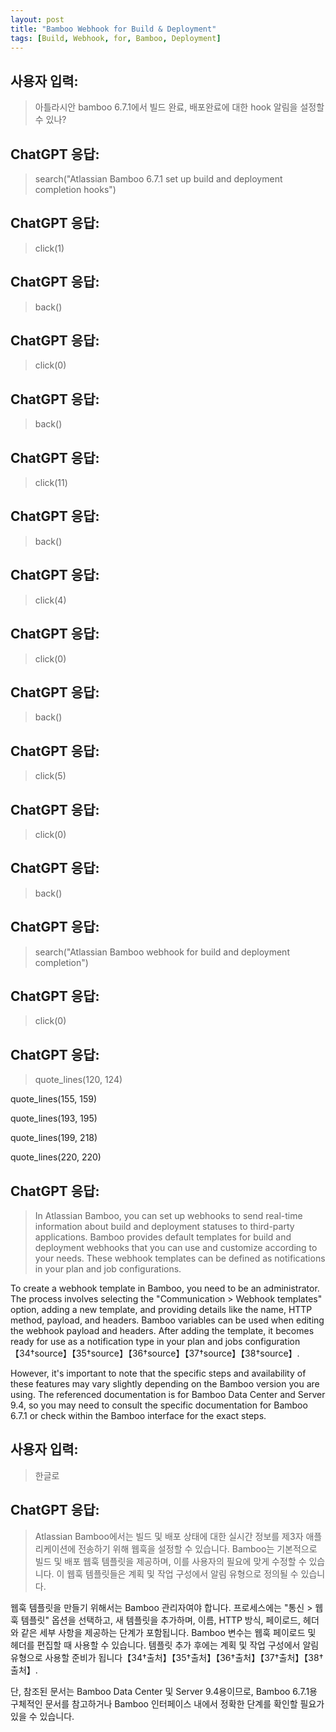```yaml
---
layout: post
title: "Bamboo Webhook for Build & Deployment"
tags: [Build, Webhook, for, Bamboo, Deployment]
---
```


## 사용자 입력:
> 아틀라시안 bamboo 6.7.1에서 빌드 완료, 배포완료에 대한 hook 알림을 설정할 수 있나?

## ChatGPT 응답:
> search("Atlassian Bamboo 6.7.1 set up build and deployment completion hooks")

## ChatGPT 응답:
> click(1)

## ChatGPT 응답:
> back()

## ChatGPT 응답:
> click(0)

## ChatGPT 응답:
> back()

## ChatGPT 응답:
> click(11)

## ChatGPT 응답:
> back()

## ChatGPT 응답:
> click(4)

## ChatGPT 응답:
> click(0)

## ChatGPT 응답:
> back()

## ChatGPT 응답:
> click(5)

## ChatGPT 응답:
> click(0)

## ChatGPT 응답:
> back()

## ChatGPT 응답:
> search("Atlassian Bamboo webhook for build and deployment completion")

## ChatGPT 응답:
> click(0)

## ChatGPT 응답:
> quote_lines(120, 124)

quote_lines(155, 159)

quote_lines(193, 195)

quote_lines(199, 218)

quote_lines(220, 220)

## ChatGPT 응답:
> In Atlassian Bamboo, you can set up webhooks to send real-time information about build and deployment statuses to third-party applications. Bamboo provides default templates for build and deployment webhooks that you can use and customize according to your needs. These webhook templates can be defined as notifications in your plan and job configurations.

To create a webhook template in Bamboo, you need to be an administrator. The process involves selecting the "Communication > Webhook templates" option, adding a new template, and providing details like the name, HTTP method, payload, and headers. Bamboo variables can be used when editing the webhook payload and headers. After adding the template, it becomes ready for use as a notification type in your plan and jobs configuration【34†source】【35†source】【36†source】【37†source】【38†source】.

However, it's important to note that the specific steps and availability of these features may vary slightly depending on the Bamboo version you are using. The referenced documentation is for Bamboo Data Center and Server 9.4, so you may need to consult the specific documentation for Bamboo 6.7.1 or check within the Bamboo interface for the exact steps.

## 사용자 입력:
> 한글로

## ChatGPT 응답:
> Atlassian Bamboo에서는 빌드 및 배포 상태에 대한 실시간 정보를 제3자 애플리케이션에 전송하기 위해 웹훅을 설정할 수 있습니다. Bamboo는 기본적으로 빌드 및 배포 웹훅 템플릿을 제공하며, 이를 사용자의 필요에 맞게 수정할 수 있습니다. 이 웹훅 템플릿들은 계획 및 작업 구성에서 알림 유형으로 정의될 수 있습니다.

웹훅 템플릿을 만들기 위해서는 Bamboo 관리자여야 합니다. 프로세스에는 "통신 > 웹훅 템플릿" 옵션을 선택하고, 새 템플릿을 추가하며, 이름, HTTP 방식, 페이로드, 헤더와 같은 세부 사항을 제공하는 단계가 포함됩니다. Bamboo 변수는 웹훅 페이로드 및 헤더를 편집할 때 사용할 수 있습니다. 템플릿 추가 후에는 계획 및 작업 구성에서 알림 유형으로 사용할 준비가 됩니다【34†출처】【35†출처】【36†출처】【37†출처】【38†출처】.

단, 참조된 문서는 Bamboo Data Center 및 Server 9.4용이므로, Bamboo 6.7.1용 구체적인 문서를 참고하거나 Bamboo 인터페이스 내에서 정확한 단계를 확인할 필요가 있을 수 있습니다.

